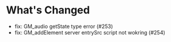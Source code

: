 # What's Changed

- fix: GM_audio getState type error (#253)
- fix: GM_addElement server entrySrc script not wokring (#254)
